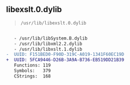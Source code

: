 ## libexslt.0.dylib

> `/usr/lib/libexslt.0.dylib`

```diff

   - /usr/lib/libSystem.B.dylib
   - /usr/lib/libxml2.2.dylib
   - /usr/lib/libxslt.1.dylib
-  UUID: F151BED0-F90D-319C-A019-1341F60EC19D
+  UUID: 5FCA9446-D26B-3A9A-B736-EB519DD21B39
   Functions: 119
   Symbols:   379
   CStrings:  168

```
